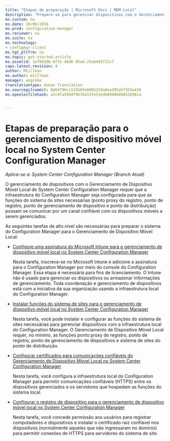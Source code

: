 ```yaml
---
title: "Etapas de preparação | Microsoft Docs | MDM Local"
description: "Prepare-se para gerenciar dispositivos com o Gerenciamento de Dispositivo Móvel local no System Center Configuration Manager."
ms.custom: na
ms.date: 10/06/2016
ms.prod: configuration-manager
ms.reviewer: na
ms.suite: na
ms.technology:
- configmgr-client
ms.tgt_pltfrm: na
ms.topic: get-started-article
ms.assetid: 1ef60106-8f31-46d6-95a6-25a6495f22c7
caps.latest.revision: 4
author: Mtillman
ms.author: mtillman
manager: angrobe
translationtype: Human Translation
ms.sourcegitcommit: 0d6479bcc134103e6005159a8ea295a5f359a436
ms.openlocfilehash: a5c9fa5994f9b7bd13fe53edb6998609852b98ca


---
```

# <a name="preparation-steps-for-on-premises-mobile-device-management-in-system-center-configuration-manager"></a>Etapas de preparação para o gerenciamento de dispositivo móvel local no System Center Configuration Manager

*Aplica-se a: System Center Configuration Manager (Branch Atual)*

O gerenciamento de dispositivos com o Gerenciamento de Dispositivo Móvel Local do System Center Configuration Manager requer que a infraestrutura do Configuration Manager seja configurada para que as funções do sistema de sites necessárias (ponto proxy do registro, ponto de registro, ponto de gerenciamento de dispositivo e ponto de distribuição) possam se comunicar por um canal confiável com os dispositivos móveis a serem gerenciados.  

 As seguintes tarefas de alto nível são necessárias para preparar o sistema do Configuration Manager para o Gerenciamento de Dispositivo Móvel Local:  

-   [Configure uma assinatura do Microsoft Intune para o gerenciamento de dispositivo móvel local no System Center Configuration Manager](../../mdm/get-started/set-up-intune-subscription-on-premises-mdm.md)  

     Nesta tarefa, inscreva-se no Microsoft Intune e adicione a assinatura para o Configuration Manager por meio do console do Configuration Manager. Essa etapa é necessária para fins de licenciamento. O Intune não é usado para gerenciar os dispositivos ou armazenar informações de gerenciamento. Toda coordenação e gerenciamento de dispositivos está com a iniciativa da sua organização usando a infraestrutura local do Configuration Manager.  

-   [Instalar funções do sistema de sites para o gerenciamento de dispositivo móvel local no System Center Configuration Manager](../../mdm/get-started/install-site-system-roles-for-on-premises-mdm.md)  

     Nesta tarefa, você pode instalar e configurar as funções do sistema de sites necessárias para gerenciar dispositivos com a infraestrutura local do Configuration Manager. O Gerenciamento de Dispositivo Móvel Local requer, no mínimo, as funções ponto proxy do registro, ponto de registro, ponto de gerenciamento de dispositivos e sistema de sites do ponto de distribuição.  

-   [Configurar certificados para comunicações confiáveis do Gerenciamento de Dispositivo Móvel Local no System Center Configuration Manager](../../mdm/get-started/set-up-certificates-on-premises-mdm.md)  

     Nesta tarefa, você configura a infraestrutura local do Configuration Manager para permitir comunicações confiáveis (HTTPS) entre os dispositivos gerenciados e os servidores que hospedam as funções do sistema local.  

-   [Configurar o registro de dispositivo para o gerenciamento de dispositivo móvel local no System Center Configuration Manager](../../mdm/get-started/set-up-device-enrollment-on-premises-mdm.md)  

     Nesta tarefa, você concede permissão aos usuários para registrar computadores e dispositivos e instalar o certificado raiz confiável nos dispositivos (normalmente aqueles que não ingressaram no domínio) para permitir conexões de HTTPS para servidores do sistema de site.  



<!--HONumber=Dec16_HO3-->


